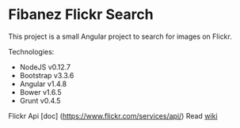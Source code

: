 # Fibanez Flickr Search

This project is a small Angular project to search for images on Flickr.

Technologies:  
* NodeJS v0.12.7  
* Bootstrap v3.3.6  
* Angular v1.4.8
* Bower v1.6.5  
* Grunt v0.4.5  

Flickr Api [doc]  (https://www.flickr.com/services/api/)
Read [wiki](https://github.com/fibanez6/fibanez_flickr_search/wiki/)

[git]: http://git-scm.com/
[bower]: http://bower.io
[npm]: https://www.npmjs.org/
[node]: http://nodejs.org
[protractor]: https://github.com/angular/protractor
[jasmine]: http://jasmine.github.io
[karma]: http://karma-runner.github.io
[travis]: https://travis-ci.org/
[http-server]: https://github.com/nodeapps/http-server
